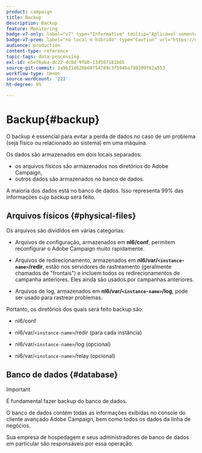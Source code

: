 ```yaml
---
product: campaign
title: Backup
description: Backup
feature: Monitoring
badge-v7-only: label="v7" type="Informative" tooltip="Aplicável somente ao Campaign Classic v7"
badge-v7-prem: label="no local e híbrido" type="Caution" url="https://experienceleague.adobe.com/docs/campaign-classic/using/installing-campaign-classic/architecture-and-hosting-models/hosting-models-lp/hosting-models.html?lang=pt-BR" tooltip="Aplica-se somente a implantações locais e híbridas"
audience: production
content-type: reference
topic-tags: data-processing
exl-id: e5ef6aba-dc22-4c8d-9fbb-13d507181b65
source-git-commit: 3a9b21d626b60754789c3f594ba798309f62a553
workflow-type: tm+mt
source-wordcount: '223'
ht-degree: 9%

---
```


# Backup{#backup}

O backup é essencial para evitar a perda de dados no caso de um problema (seja físico ou relacionado ao sistema) em uma máquina.

Os dados são armazenados em dois locais separados:

* os arquivos físicos são armazenados nos diretórios do Adobe Campaign,
* outros dados são armazenados no banco de dados.

A maioria dos dados está no banco de dados. Isso representa 99% das informações cujo backup será feito.

## Arquivos físicos {#physical-files}

Os arquivos são divididos em várias categorias:

* Arquivos de configuração, armazenados em **nl6/conf**, permitem reconfigurar o Adobe Campaign muito rapidamente.

* Arquivos de redirecionamento, armazenados em  **nl6/var/`<instance-name>`/redir**, estão nos servidores de rastreamento (geralmente chamados de &quot;frontais&quot;) e incluem todos os redirecionamentos de campanha anteriores. Eles ainda são usados por campanhas anteriores.

* Arquivos de log, armazenados em **nl6/var/`<instance-name>`/log**, pode ser usado para rastrear problemas.

Portanto, os diretórios dos quais será feito backup são:

* nl6/conf

* nl6/var/`<instance-name>`/redir (para cada instância)

* nl6/var/`<instance-name>`/log (opcional)

* nl6/var/`<instance-name>`/relay (opcional)


## Banco de dados {#database}

>[!IMPORTANT]
>
>É fundamental fazer backup do banco de dados.


O banco de dados contém todas as informações exibidas no console do cliente avançado Adobe Campaign, bem como todos os dados da linha de negócios.

Sua empresa de hospedagem e seus administradores de banco de dados em particular são responsáveis por essa operação.
